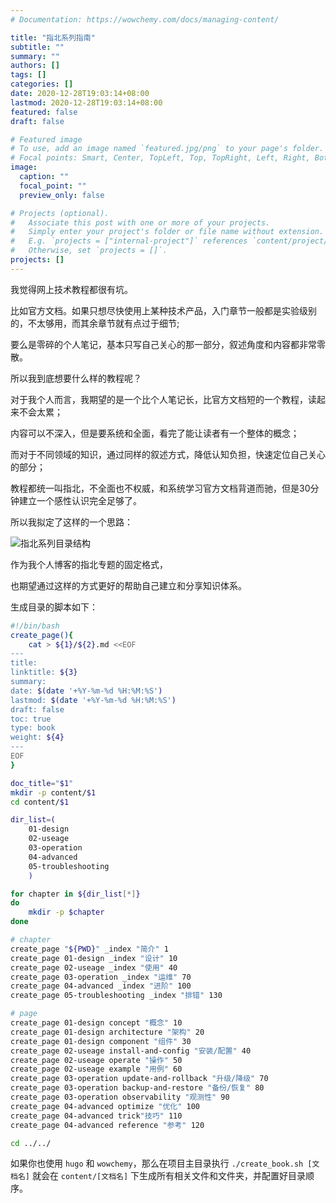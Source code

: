 ```yaml
---
# Documentation: https://wowchemy.com/docs/managing-content/

title: "指北系列指南"
subtitle: ""
summary: ""
authors: []
tags: []
categories: []
date: 2020-12-28T19:03:14+08:00
lastmod: 2020-12-28T19:03:14+08:00
featured: false
draft: false

# Featured image
# To use, add an image named `featured.jpg/png` to your page's folder.
# Focal points: Smart, Center, TopLeft, Top, TopRight, Left, Right, BottomLeft, Bottom, BottomRight.
image:
  caption: ""
  focal_point: ""
  preview_only: false

# Projects (optional).
#   Associate this post with one or more of your projects.
#   Simply enter your project's folder or file name without extension.
#   E.g. `projects = ["internal-project"]` references `content/project/deep-learning/index.md`.
#   Otherwise, set `projects = []`.
projects: []
---
```


我觉得网上技术教程都很有坑。

比如官方文档。如果只想尽快使用上某种技术产品，入门章节一般都是实验级别的，不太够用，而其余章节就有点过于细节;

要么是零碎的个人笔记，基本只写自己关心的那一部分，叙述角度和内容都非常零散。

所以我到底想要什么样的教程呢？

对于我个人而言，我期望的是一个比个人笔记长，比官方文档短的一个教程，读起来不会太累；

内容可以不深入，但是要系统和全面，看完了能让读者有一个整体的概念；

而对于不同领域的知识，通过同样的叙述方式，降低认知负担，快速定位自己关心的部分；

教程都统一叫指北，不全面也不权威，和系统学习官方文档背道而驰，但是30分钟建立一个感性认识完全足够了。

所以我拟定了这样的一个思路：

![指北系列目录结构](https://i.loli.net/2021/06/17/hZ1TLXpDWY3v9UA.png)

作为我个人博客的指北专题的固定格式，

也期望通过这样的方式更好的帮助自己建立和分享知识体系。

生成目录的脚本如下：

```bash
#!/bin/bash
create_page(){
    cat > ${1}/${2}.md <<EOF
---
title: 
linktitle: ${3}
summary: 
date: $(date '+%Y-%m-%d %H:%M:%S')
lastmod: $(date '+%Y-%m-%d %H:%M:%S')
draft: false
toc: true
type: book
weight: ${4}
---
EOF
}

doc_title="$1"
mkdir -p content/$1
cd content/$1

dir_list=( 
    01-design 
    02-useage 
    03-operation 
    04-advanced 
    05-troubleshooting 
    )

for chapter in ${dir_list[*]}
do
    mkdir -p $chapter
done

# chapter
create_page "${PWD}" _index "简介" 1
create_page 01-design _index "设计" 10
create_page 02-useage _index "使用" 40
create_page 03-operation _index "运维" 70
create_page 04-advanced _index "进阶" 100
create_page 05-troubleshooting _index "排错" 130

# page
create_page 01-design concept "概念" 10
create_page 01-design architecture "架构" 20
create_page 01-design component "组件" 30
create_page 02-useage install-and-config "安装/配置" 40
create_page 02-useage operate "操作" 50
create_page 02-useage example "用例" 60
create_page 03-operation update-and-rollback "升级/降级" 70
create_page 03-operation backup-and-restore "备份/恢复" 80
create_page 03-operation observability "观测性" 90
create_page 04-advanced optimize "优化" 100
create_page 04-advanced trick"技巧" 110
create_page 04-advanced reference "参考" 120

cd ../../

```

如果你也使用 `hugo` 和 `wowchemy`，那么在项目主目录执行 `./create_book.sh [文档名]` 就会在 `content/[文档名]` 下生成所有相关文件和文件夹，并配置好目录顺序。
